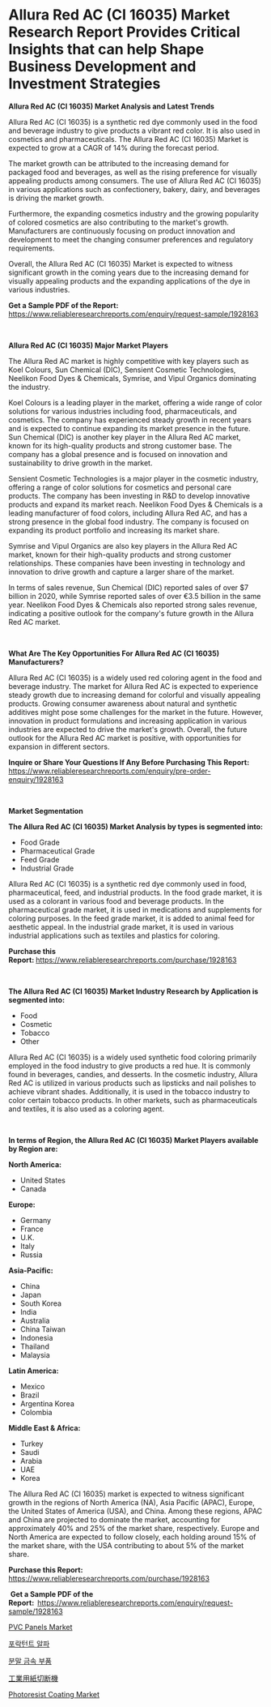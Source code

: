 <p><h1>Allura Red AC (CI 16035) Market Research Report Provides Critical Insights that can help Shape Business Development and Investment Strategies</h1></p><p><strong>Allura Red AC (CI 16035) Market Analysis and Latest Trends</strong></p>
<p><p>Allura Red AC (CI 16035) is a synthetic red dye commonly used in the food and beverage industry to give products a vibrant red color. It is also used in cosmetics and pharmaceuticals. The Allura Red AC (CI 16035) Market is expected to grow at a CAGR of 14% during the forecast period. </p><p>The market growth can be attributed to the increasing demand for packaged food and beverages, as well as the rising preference for visually appealing products among consumers. The use of Allura Red AC (CI 16035) in various applications such as confectionery, bakery, dairy, and beverages is driving the market growth. </p><p>Furthermore, the expanding cosmetics industry and the growing popularity of colored cosmetics are also contributing to the market's growth. Manufacturers are continuously focusing on product innovation and development to meet the changing consumer preferences and regulatory requirements.</p><p>Overall, the Allura Red AC (CI 16035) Market is expected to witness significant growth in the coming years due to the increasing demand for visually appealing products and the expanding applications of the dye in various industries.</p></p>
<p><strong>Get a Sample PDF of the Report:&nbsp;</strong> <a href="https://www.reliableresearchreports.com/enquiry/request-sample/1928163">https://www.reliableresearchreports.com/enquiry/request-sample/1928163</a></p>
<p>&nbsp;</p>
<p><strong>Allura Red AC (CI 16035) Major Market Players</strong></p>
<p><p>The Allura Red AC market is highly competitive with key players such as Koel Colours, Sun Chemical (DIC), Sensient Cosmetic Technologies, Neelikon Food Dyes & Chemicals, Symrise, and Vipul Organics dominating the industry. </p><p>Koel Colours is a leading player in the market, offering a wide range of color solutions for various industries including food, pharmaceuticals, and cosmetics. The company has experienced steady growth in recent years and is expected to continue expanding its market presence in the future. Sun Chemical (DIC) is another key player in the Allura Red AC market, known for its high-quality products and strong customer base. The company has a global presence and is focused on innovation and sustainability to drive growth in the market.</p><p>Sensient Cosmetic Technologies is a major player in the cosmetic industry, offering a range of color solutions for cosmetics and personal care products. The company has been investing in R&D to develop innovative products and expand its market reach. Neelikon Food Dyes & Chemicals is a leading manufacturer of food colors, including Allura Red AC, and has a strong presence in the global food industry. The company is focused on expanding its product portfolio and increasing its market share.</p><p>Symrise and Vipul Organics are also key players in the Allura Red AC market, known for their high-quality products and strong customer relationships. These companies have been investing in technology and innovation to drive growth and capture a larger share of the market. </p><p>In terms of sales revenue, Sun Chemical (DIC) reported sales of over $7 billion in 2020, while Symrise reported sales of over €3.5 billion in the same year. Neelikon Food Dyes & Chemicals also reported strong sales revenue, indicating a positive outlook for the company's future growth in the Allura Red AC market.</p></p>
<p>&nbsp;</p>
<p><strong>What Are The Key Opportunities For Allura Red AC (CI 16035) Manufacturers?</strong></p>
<p><p>Allura Red AC (CI 16035) is a widely used red coloring agent in the food and beverage industry. The market for Allura Red AC is expected to experience steady growth due to increasing demand for colorful and visually appealing products. Growing consumer awareness about natural and synthetic additives might pose some challenges for the market in the future. However, innovation in product formulations and increasing application in various industries are expected to drive the market's growth. Overall, the future outlook for the Allura Red AC market is positive, with opportunities for expansion in different sectors.</p></p>
<p><strong>Inquire or Share Your Questions If Any Before Purchasing This Report:</strong> <a href="https://www.reliableresearchreports.com/enquiry/pre-order-enquiry/1928163">https://www.reliableresearchreports.com/enquiry/pre-order-enquiry/1928163</a></p>
<p>&nbsp;</p>
<p><strong>Market Segmentation</strong></p>
<p><strong>The Allura Red AC (CI 16035) Market Analysis by types is segmented into:</strong></p>
<p><ul><li>Food Grade</li><li>Pharmaceutical Grade</li><li>Feed Grade</li><li>Industrial Grade</li></ul></p>
<p><p>Allura Red AC (CI 16035) is a synthetic red dye commonly used in food, pharmaceutical, feed, and industrial products. In the food grade market, it is used as a colorant in various food and beverage products. In the pharmaceutical grade market, it is used in medications and supplements for coloring purposes. In the feed grade market, it is added to animal feed for aesthetic appeal. In the industrial grade market, it is used in various industrial applications such as textiles and plastics for coloring.</p></p>
<p><strong>Purchase this Report:&nbsp;</strong><a href="https://www.reliableresearchreports.com/purchase/1928163">https://www.reliableresearchreports.com/purchase/1928163</a></p>
<p>&nbsp;</p>
<p><strong>The Allura Red AC (CI 16035) Market Industry Research by Application is segmented into:</strong></p>
<p><ul><li>Food</li><li>Cosmetic</li><li>Tobacco</li><li>Other</li></ul></p>
<p><p>Allura Red AC (CI 16035) is a widely used synthetic food coloring primarily employed in the food industry to give products a red hue. It is commonly found in beverages, candies, and desserts. In the cosmetic industry, Allura Red AC is utilized in various products such as lipsticks and nail polishes to achieve vibrant shades. Additionally, it is used in the tobacco industry to color certain tobacco products. In other markets, such as pharmaceuticals and textiles, it is also used as a coloring agent.</p></p>
<p>&nbsp;</p>
<p><strong>In terms of Region, the Allura Red AC (CI 16035) Market Players available by Region are:</strong></p>
<p>
    <p> <strong> North America: </strong>
        <ul>
            <li>United States</li>
            <li>Canada</li>
        </ul>
        </p> 
    <p> <strong> Europe: </strong>
        <ul>
            <li>Germany</li>
            <li>France</li>
            <li>U.K.</li>
            <li>Italy</li>
            <li>Russia</li>
        </ul>
        </p> 
    <p> <strong> Asia-Pacific: </strong>
        <ul>
            <li>China</li>
            <li>Japan</li>
            <li>South Korea</li>
            <li>India</li>
            <li>Australia</li>
            <li>China Taiwan</li>
            <li>Indonesia</li>
            <li>Thailand</li>
            <li>Malaysia</li>
        </ul>
        </p> 
    <p> <strong> Latin America: </strong>
        <ul>
            <li>Mexico</li>
            <li>Brazil</li>
            <li>Argentina Korea</li>
            <li>Colombia</li>
        </ul>
        </p> 
    <p> <strong> Middle East & Africa: </strong>
        <ul>
            <li>Turkey</li>
            <li>Saudi</li>
            <li>Arabia</li>
            <li>UAE</li>
            <li>Korea</li>
        </ul>
    </p>
    </p>
<p><p>The Allura Red AC (CI 16035) market is expected to witness significant growth in the regions of North America (NA), Asia Pacific (APAC), Europe, the United States of America (USA), and China. Among these regions, APAC and China are projected to dominate the market, accounting for approximately 40% and 25% of the market share, respectively. Europe and North America are expected to follow closely, each holding around 15% of the market share, with the USA contributing to about 5% of the market share.</p></p>
<p><strong>Purchase this Report: </strong><a href="https://www.reliableresearchreports.com/purchase/1928163">https://www.reliableresearchreports.com/purchase/1928163</a></p>
<p>&nbsp;<strong>Get a Sample PDF of the Report:&nbsp;&nbsp;</strong><a href="https://www.reliableresearchreports.com/enquiry/request-sample/1928163">https://www.reliableresearchreports.com/enquiry/request-sample/1928163</a></p>
<p><strong></strong></p>
<p><p><a href="https://view.publitas.com/reportprime-1/pvc-panels-market-size-growth-and-forecast-from-2024-2031/">PVC Panels Market</a></p><p><a href="https://medium.com/@cesarytupaucek566/poractant-alfa-%EC%8B%9C%EC%9E%A5-2031%EB%85%84%EA%B9%8C%EC%A7%80-%EC%84%B1%EA%B3%B5%EC%A0%81%EC%9D%B8-%EB%B9%84%EC%A6%88%EB%8B%88%EC%8A%A4-%EC%A0%84%EB%9E%B5%EC%9D%98-%ED%95%B5%EC%8B%AC-91d6ea27bea5">포락턴트 알파</a></p><p><a href="https://medium.com/@cesarytupaucek566/%EB%B6%84%EB%A7%90-%EA%B8%88%EC%86%8D-%EB%B6%80%ED%92%88-%EC%8B%9C%EC%9E%A5-%EC%8B%9C%EC%9E%A5-cagr-%EC%8B%9C%EC%9E%A5-%EB%8F%99%ED%96%A5-%EB%B0%8F-%EC%84%B1%EC%9E%A5-%EC%A0%84%EB%9E%B5%EC%97%90-%EB%8C%80%ED%95%9C-%ED%86%B5%EC%B0%B0%EB%A0%A5-20042a573c7b">분말 금속 부품</a></p><p><a href="https://medium.com/@eusebiomante/%E7%94%A3%E6%A5%AD%E7%94%A8%E7%B4%99%E5%88%87%E3%82%8A%E6%A9%9F%E3%81%AE%E5%B8%82%E5%A0%B4%E5%88%86%E6%9E%90-%E3%81%9D%E3%81%AEcagr-%E5%B8%82%E5%A0%B4%E3%82%BB%E3%82%B0%E3%83%A1%E3%83%B3%E3%83%86%E3%83%BC%E3%82%B7%E3%83%A7%E3%83%B3-%E3%81%8A%E3%82%88%E3%81%B3%E3%82%B0%E3%83%AD%E3%83%BC%E3%83%90%E3%83%AB%E7%94%A3%E6%A5%AD%E3%81%AE%E6%A6%82%E8%A6%81-3f1aad846cf6">工業用紙切断機</a></p><p><a href="https://view.publitas.com/reportprime-1/photoresist-coating-market-research-report-unlocks-analysis-on-the-market-financial-status-market-size-and-market-revenue-upto-2031/">Photoresist Coating Market</a></p></p>